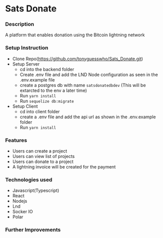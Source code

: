 # Sats Donate

### Description
A platform that enables donation using the Bitcoin lightning network


### Setup Instruction
- Clone Repo(https://github.com/tonyguesswho/Sats_Donate.git)
- Setup Server
    - cd into the backend folder
    - Create .env file and add the  LND Node configuration as seen in the .env.example file
    - create a postgres db with name `satsdonatedbdev` (This will be extarcted to the env a later time)
    - Run `yarn install`
    - Run `sequelize db:migrate`
- Setup Client
    - cd into client folder
    - create a .env file and add the api url as shown in the .env.example folder
    - Run `yarn install`


### Features
- Users can create a project
- Users can view list of projects
- Users can donate to a project
- A lightning invoice will be created for the payment

### Technologies used
- Javascript(Typescript)
- React
- Nodejs
- Lnd
- Socker IO
- Polar

### Further Improvements
